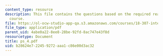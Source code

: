 ```yaml
---
content_type: resource
description: This file contains the questions based on the required reading for the
  course.
file: https://ol-ocw-studio-app-qa.s3.amazonaws.com/courses/18-307-integral-equations-spring-2006/b28624e722459272aaa1c86e00d3ac32_ps_4.pdf
file_type: application/pdf
parent_uid: 4abe0a22-8ee8-28be-92fd-8ac747e43f8d
resourcetype: Document
title: ps_4.pdf
uid: b28624e7-2245-9272-aaa1-c86e00d3ac32
---
```

